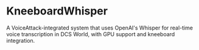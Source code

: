 # KneeboardWhisper
A VoiceAttack-integrated system that uses OpenAI's Whisper for real-time voice transcription in DCS World, with GPU support and kneeboard integration.
